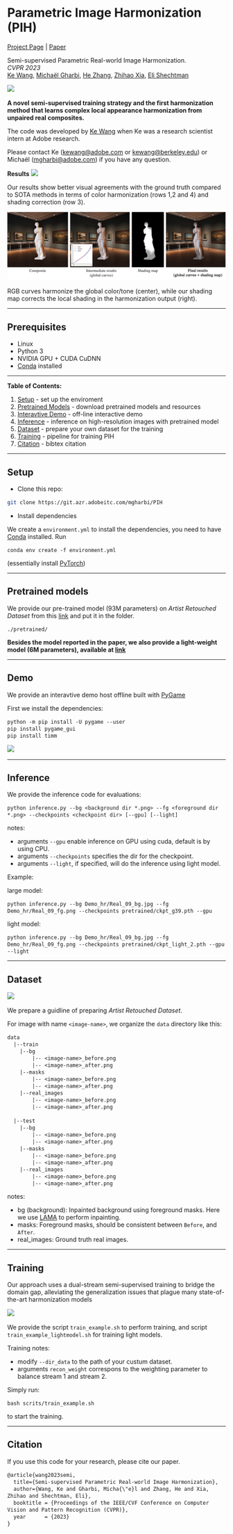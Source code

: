 # Parametric Image Harmonization (PIH)
[Project Page](http://people.eecs.berkeley.edu/~kewang/sprih/) | [Paper](https://arxiv.org/abs/2303.00157) 

Semi-supervised Parametric Real-world Image Harmonization.\
_CVPR 2023_ \
[Ke Wang](people.eecs.berkeley.edu/~kewang), [Michaël Gharbi](http://mgharbi.com/), [He Zhang](https://sites.google.com/site/hezhangsprinter/), [Zhihao Xia](https://likesum.github.io/), [Eli Shechtman](https://research.adobe.com/person/eli-shechtman/)

<img src='github_images/Figure_teaser.png'>


**A novel semi-supervised training strategy and the first harmonization method that learns complex local appearance harmonization from unpaired real composites.**

The code was developed by [Ke Wang](people.eecs.berkeley.edu/~kewang) when Ke was a research scientist intern at Adobe research.

Please contact Ke (kewang@adobe.com or kewang@berkeley.edu) or Michaël (mgharbi@adobe.com) if you have any question.

**Results**
<img src='github_images/Figure5.png'>

Our results show better visual agreements with the ground truth compared to SOTA methods in terms of color harmonization
(rows 1,2 and 4) and shading correction (row 3).

<img src='github_images/Figure_8_final.png'>

RGB curves harmonize the global color/tone (center), while our shading map corrects the local shading in the harmonization output (right).


---

## Prerequisites

- Linux
- Python 3
- NVIDIA GPU + CUDA CuDNN
- [Conda](https://docs.conda.io/en/latest/) installed


---

**Table of Contents:**<br>
1. [Setup](#setup) - set up the enviroment<br>
2. [Pretrained Models](#setup) - download pretrained models and resources<br>
3. [Interavtive Demo](#demo) - off-line interactive demo<br>
4. [Inference](#inference) - inference on high-resolution images with pretrained model<br>
5. [Dataset](#dataset) - prepare your own dataset for the training<br>
6. [Training](#training) - pipeline for training PIH<br>
7. [Citation](#citation) - bibtex citation<br>



---

## Setup

- Clone this repo:

```bash
git clone https://git.azr.adobeitc.com/mgharbi/PIH
```

- Install dependencies

We create a `environment.yml` to install the dependencies, you need to have [Conda](https://docs.conda.io/en/latest/) installed. Run

```
conda env create -f environment.yml
```
(essentially install [PyTorch](https://pytorch.org/))

---

## Pretrained models

We provide our pre-trained model (93M parameters) on *Artist Retouched Dataset* from this [link](https://adobe-my.sharepoint.com/:u:/p/kewang/EWx38imIw2NCqYHsWqlRjoYBjyQueSfCpnWsMphBqUuqng?e=vAgnb0) and put it in the folder.

```
./pretrained/
```

**Besides the model reported in the paper, we also provide a light-weight model (6M parameters), available at [link](https://adobe-my.sharepoint.com/personal/kewang_adobe_com/_layouts/15/onedrive.aspx?id=%2Fpersonal%2Fkewang%5Fadobe%5Fcom%2FDocuments%2FPIH%5Fcheckpoints&ga=1)**


---

## Demo

We provide an interavtive demo host offline built with [PyGame](https://www.pygame.org/news)

First we install the dependencies:

```
python -m pip install -U pygame --user
pip install pygame_gui
pip install timm
```

<img src='github_images/demo_video.gif'>

---

## Inference

We provide the inference code for evaluations:

```
python inference.py --bg <background dir *.png> --fg <foreground dir *.png> --checkpoints <checkpoint dir> [--gpu] [--light]
```

notes:
- arguments `--gpu` enable inference on GPU using cuda, default is by using CPU.
- arguments `--checkpoints` specifies the dir for the checkpoint.
- arguments `--light`, if specified, will do the inference using light model.


Example:

large model:
```
python inference.py --bg Demo_hr/Real_09_bg.jpg --fg Demo_hr/Real_09_fg.png --checkpoints pretrained/ckpt_g39.pth --gpu
```
light model:
```
python inference.py --bg Demo_hr/Real_09_bg.jpg --fg Demo_hr/Real_09_fg.png --checkpoints pretrained/ckpt_light_2.pth --gpu --light
```

---

## Dataset
<img src='github_images/S1.png'>


We prepare a guidline of preparing *Artist Retouched Dataset*.

For image with name `<image-name>`, we organize the `data` directory like this:

```
data
  |--train
    |--bg
        |-- <image-name>_before.png
        |-- <image-name>_after.png
    |--masks
        |-- <image-name>_before.png
        |-- <image-name>_after.png
    |--real_images
        |-- <image-name>_before.png
        |-- <image-name>_after.png
    
  |--test
    |--bg
        |-- <image-name>_before.png
        |-- <image-name>_after.png
    |--masks
        |-- <image-name>_before.png
        |-- <image-name>_after.png
    |--real_images
        |-- <image-name>_before.png
        |-- <image-name>_after.png
```

notes:
- bg (background): Inpainted background using foreground masks. Here we use [LAMA](https://github.com/advimman/lama) to perform inpainting.
- masks: Foreground masks, should be consistent between `Before`, and `After`.
- real_images: Ground truth real images.

---

## Training

Our approach uses a dual-stream semi-supervised training to bridge the domain gap, alleviating the generalization issues that plague many state-of-the-art harmonization models


<img src='github_images/Figure_3.png'>

We provide the script `train_example.sh` to perform training, and script `train_example_lightmodel.sh` for training light models.

Training notes:
- modify `--dir_data` to the path of your custum dataset.
- arguments `recon_weight` correspons to the weighting parameter to balance stream 1 and stream 2.

Simply run:
```
bash scrits/train_example.sh
```
to start the training.

---

## Citation
If you use this code for your research, please cite our paper.

```
@article{wang2023semi,
  title={Semi-supervised Parametric Real-world Image Harmonization},
  author={Wang, Ke and Gharbi, Micha{\"e}l and Zhang, He and Xia, Zhihao and Shechtman, Eli},
  booktitle = {Proceedings of the IEEE/CVF Conference on Computer Vision and Pattern Recognition (CVPR)},
  year      = {2023}
}

